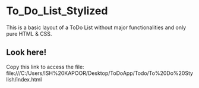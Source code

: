 # To_Do_List_Stylized
This is a basic layout of a ToDo List without major functionalities and only pure HTML &amp; CSS.

## Look here!

Copy this link to access the file: file:///C:/Users/ISH%20KAPOOR/Desktop/ToDoApp/Todo/To%20Do%20Stylish/index.html
